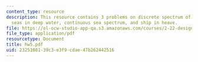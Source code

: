 ```yaml
---
content_type: resource
description: This resource contains 3 problems on discrete spectrum of unidirectional
  seas in deep water, continuous sea spectrum, and ship in heave.
file: https://ol-ocw-studio-app-qa.s3.amazonaws.com/courses/2-22-design-principles-for-ocean-vehicles-13-42-spring-2005/2325108139c3e3f9cdae47b262442516_hw5.pdf
file_type: application/pdf
resourcetype: Document
title: hw5.pdf
uid: 23251081-39c3-e3f9-cdae-47b262442516
---
```

